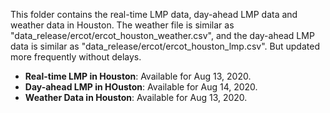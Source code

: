 This folder contains the real-time LMP data, day-ahead LMP data and weather data in Houston. The weather file is similar as "data_release/ercot/ercot_houston_weather.csv", and the day-ahead LMP data is similar as "data_release/ercot/ercot_houston_lmp.csv". But updated more frequently without delays.

- **Real-time LMP in Houston**: Available for Aug 13, 2020.
- **Day-ahead LMP in HOuston**: Available for Aug 14, 2020.
- **Weather Data in Houston**: Available for Aug 13, 2020.